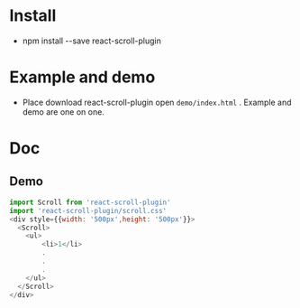 # Install
* npm install --save react-scroll-plugin

# Example and demo
* Place download react-scroll-plugin open `demo/index.html` . Example and demo are one on one.

# Doc

## Demo
```Javascript
import Scroll from 'react-scroll-plugin'
import 'react-scroll-plugin/scroll.css'
<div style={{width: '500px',height: '500px'}}>
  <Scroll>
    <ul>
        <li>1</li>
        .
        .
        .
    </ul>
  </Scroll>
</div>
```